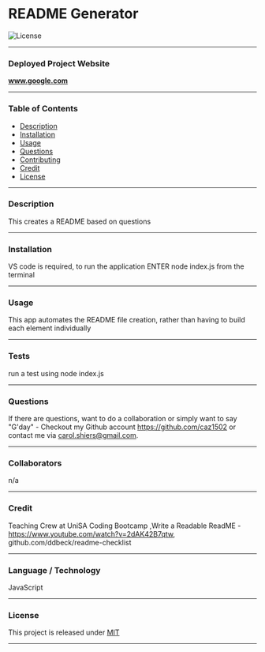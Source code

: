 # README Generator
  ![License](https://img.shields.io/static/v1?label=License&message=MIT&color=blue)

---  
  
### Deployed Project Website  


**www.google.com**

---

### **Table of Contents**  


- [Description](#description)
- [Installation](#installation)
- [Usage](#usage)
- [Questions](#questions)
- [Contributing](#collaborators)
- [Credit](#credentials)
- [License](#license)

---

### **Description** 

This creates a README based on questions

---

### **Installation** 

VS code is required, to run the application ENTER node index.js from the terminal

---

### **Usage**  

This app automates the README file creation, rather than having to build each element individually

---

### **Tests**  

run a test using node index.js

---

### **Questions**  

If there are questions, want to do a collaboration or simply want to say  "G'day" - Checkout my Github account https://github.com/caz1502  or contact me via carol.shiers@gmail.com.

---

### **Collaborators**  

n/a

---

### **Credit**  

Teaching Crew at UniSA Coding Bootcamp ,Write a Readable ReadME -https://www.youtube.com/watch?v=2dAK42B7qtw, github.com/ddbeck/readme-checklist

---

### **Language / Technology**  

JavaScript

---

### **License**  

This project is released under [MIT](https://opensource.org/licenses/MIT/)

---